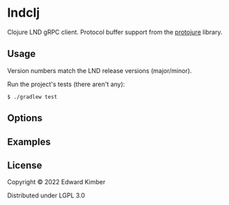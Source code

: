 # lndclj

Clojure LND gRPC client.
Protocol buffer support from the [protojure](https://protojure.readthedocs.io/en/latest/) library. 

## Usage

Version numbers match the LND release versions (major/minor).

Run the project's tests (there aren't any):

    $ ./gradlew test

## Options


## Examples


## License

Copyright © 2022 Edward Kimber

Distributed under LGPL 3.0

